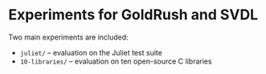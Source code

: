 # Experiments for GoldRush and SVDL

Two main experiments are included:
- `juliet/` – evaluation on the Juliet test suite
- `10-libraries/` – evaluation on ten open-source C libraries

